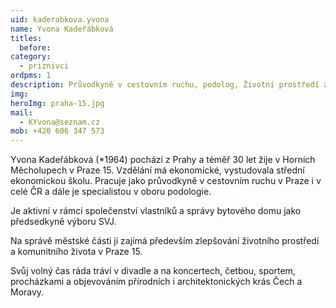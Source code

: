 ```yaml
---
uid: kaderabkova.yvona
name: Yvona Kadeřábková
titles:
  before:
category:
  - priznivci
ordpms: 1
description: Průvodkyně v cestovním ruchu, podolog, Životní prostředí a komunitní život, Horní Měcholupy
img: 
heroImg: praha-15.jpg
mail:
  - KYvona@seznam.cz
mob: +420 606 347 573
---
```


Yvona Kadeřábková (*1964) pochází z Prahy a téměř 30 let žije v Horních Měcholupech v Praze 15. Vzdělání má ekonomické, vystudovala střední ekonomickou školu. Pracuje jako průvodkyně v cestovním ruchu v Praze i v celé ČR a dále je specialistou v oboru podologie.
 
Je aktivní v rámci společenství vlastníků a správy bytového domu jako předsedkyně výboru SVJ.
 
Na správě městské části ji zajímá především zlepšování životního prostředí a komunitního života v Praze 15.
 
Svůj volný čas ráda tráví v divadle a na koncertech, četbou, sportem, procházkami a objevováním přírodních i architektonických krás Čech a Moravy.
